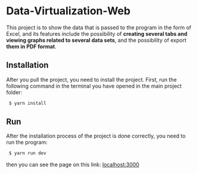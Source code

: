 # Data-Virtualization-Web

This project is to show the data that is passed to the program in the form of Excel,
and its features include the possibility of **creating several tabs and viewing graphs related to several data sets**,
and the possibility of export **them in PDF format**.

## Installation
After you pull the project, you need to install the project.
First, run the following command in the terminal you have opened in the main project folder:

```bash
 $ yarn install
```
## Run
After the installation process of the project is done correctly, you need to run the program:

```bash
 $ yarn run dev
```

then you can see the page on this link: [localhost:3000](http://localhost:3000/)
